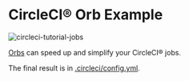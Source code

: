 # CircleCI® Orb Example

![circleci-tutorial-jobs](https://user-images.githubusercontent.com/4063887/153124438-caddfc94-9b91-4df0-976c-d84baca37232.png)

[Orbs](https://circleci.com/orbs/) can speed up and simplify your CircleCI® jobs.

The final result is in [.circleci/config.yml](.circleci/config.yml).

